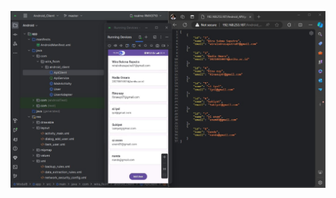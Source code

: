 ![Alt text](https://github.com/Wira07/Android-Client-Server-Retrofit-RestApi-Part-1/blob/master/app/src/main/res/drawable/hasil.jpg)
